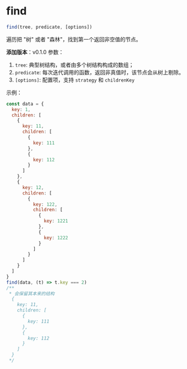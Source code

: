 # find

```js
find(tree, predicate, [options])
```

遍历把 "树" 或者 "森林"，找到第一个返回非空值的节点。

**添加版本**：v0.1.0
<ClientOnly>
  <demo-find />
</ClientOnly>
参数：

1. `tree`: 典型树结构，或者由多个树结构构成的数组；
2. `predicate`: 每次迭代调用的函数，返回非真值时，该节点会从树上剔除。
3. `[options]`: 配置项，支持 `strategy` 和 `childrenKey`

示例：

```js
const data = {
  key: 1,
  children: [
    {
      key: 11,
      children: [
        {
          key: 111
        },
        {
          key: 112
        }
      ]
    },
    {
      key: 12,
      children: [
        {
          key: 122,
          children: [
            {
              key: 1221
            },
            {
              key: 1222
            }
          ]
        }
      ]
    }
  ]
}
find(data, (t) => t.key === 2)
/**
 * 会保留其本来的结构
  {
    key: 11,
    children: [
      {
        key: 111
      },
      {
        key: 112
      }
    ]
  }
 */
```
